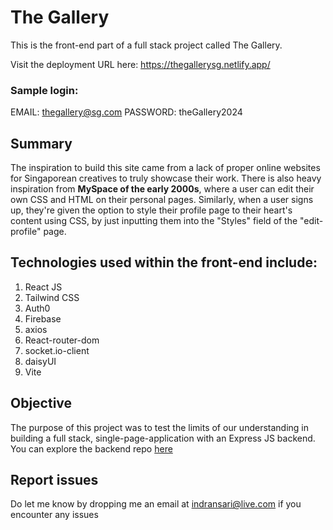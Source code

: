# The Gallery
This is the front-end part of a full stack project called The Gallery. 

Visit the deployment URL here: <https://thegallerysg.netlify.app/>

### Sample login: 
EMAIL: thegallery@sg.com
PASSWORD: theGallery2024

## Summary
The inspiration to build this site came from a lack of proper online websites for Singaporean creatives to truly showcase their work. 
There is also heavy inspiration from **MySpace of the early 2000s**, where a user can edit their own CSS and HTML on their personal pages. 
Similarly, when a user signs up, they're given the option to style their profile page to their heart's content using CSS, by just inputting them into the "Styles" field of the "edit-profile" page.

## Technologies used within the front-end include:
1) React JS
2) Tailwind CSS
3) Auth0
4) Firebase
5) axios
6) React-router-dom
7) socket.io-client
8) daisyUI
9) Vite

## Objective
The purpose of this project was to test the limits of our understanding in building a full stack, single-page-application with an Express JS backend. You can explore the backend repo [here](https://github.com/Chxshire22/The-Gallery-Backend 'backend repo')

## Report issues
Do let me know by dropping me an email at <indransari@live.com> if you encounter any issues 
